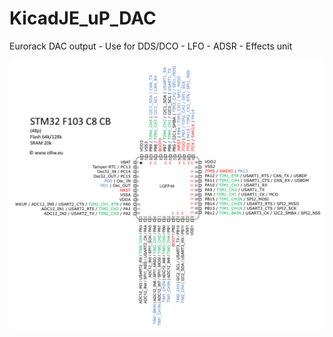 # KicadJE_uP_DAC
Eurorack DAC output - Use for DDS/DCO - LFO - ADSR - Effects unit

![](stm32f103c8cb-pinlayout-wp01.jpg)
